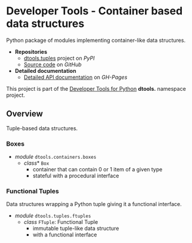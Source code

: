 # Developer Tools - Container based data structures

Python package of modules implementing container-like data structures.

- **Repositories**
  - [dtools.tuples][1] project on *PyPI*
  - [Source code][2] on *GitHub*
- **Detailed documentation**
  - [Detailed API documentation][3] on *GH-Pages*

This project is part of the
[Developer Tools for Python][4] **dtools.** namespace project.

## Overview

Tuple-based data structures.

### Boxes

- *module* `dtools.containers.boxes`
  - *class** `Box`
    - container that can contain 0 or 1 item of a given type
    - stateful with a procedural interface

### Functional Tuples

Data structures wrapping a Python tuple giving it a functional
interface.

- *module* `dtools.tuples.ftuples`
  - *class* `FTuple`: Functional Tuple
    - immutable tuple-like data structure
    - with a functional interface

[1]: https://pypi.org/project/dtools.containers/
[2]: https://github.com/grscheller/dtools-containers/
[3]: https://grscheller.github.io/dtools-docs/containers/
[4]: https://github.com/grscheller/dtools-docs/blob/main/README.md

